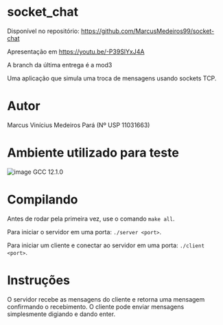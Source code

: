 # socket_chat
Disponível no repositório: https://github.com/MarcusMedeiros99/socket-chat

Apresentação em https://youtu.be/-P39SlYxJ4A

A branch da última entrega é a mod3

Uma aplicação que simula uma troca de mensagens usando sockets TCP.

# Autor

Marcus Vinícius Medeiros Pará (Nº USP 11031663) 

# Ambiente utilizado para teste
![image](https://user-images.githubusercontent.com/39343824/172079558-127ac5f9-c73d-41c2-a5a8-bfc93935ab35.png)
GCC 12.1.0

# Compilando
Antes de rodar pela primeira vez, use o comando ``make all``.

Para iniciar o servidor em uma porta: ``./server <port>``.

Para iniciar um cliente e conectar ao servidor em uma porta: ``./client <port>``.

# Instruções
O servidor recebe as mensagens do cliente e retorna uma mensagem confirmando o recebimento. O cliente pode enviar mensagens simplesmente digiando e dando enter.
